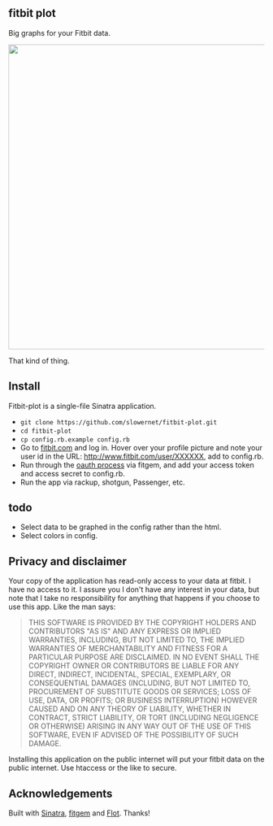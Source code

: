 ## fitbit plot

Big graphs for your Fitbit data.

<a href="http://cl.ly/2z071W3N341D1h1J1h1o/Screen%20Shot%202012-02-21%20at%2010.47.58%20AM.png"><img src="http://cl.ly/2z071W3N341D1h1J1h1o/Screen%20Shot%202012-02-21%20at%2010.47.58%20AM.png" width="600" target="_blank" border="0"></a>

That kind of thing. 

## Install

Fitbit-plot is a single-file Sinatra application.

* `git clone https://github.com/slowernet/fitbit-plot.git`
* `cd fitbit-plot`
* `cp config.rb.example config.rb`
* Go to [fitbit.com](http://fitbit.com/) and log in. Hover over your profile picture and note your user id in the URL: http://www.fitbit.com/user/XXXXXX, add to config.rb.
* Run through the [oauth process](https://github.com/whazzmaster/fitgem/wiki/The-OAuth-Process) via fitgem, and add your access token and access secret to config.rb.
* Run the app via rackup, shotgun, Passenger, etc.

## todo

* Select data to be graphed in the config rather than the html.
* Select colors in config.

## Privacy and disclaimer

Your copy of the application has read-only access to your data at fitbit. I have no access to it. I assure you I don't have any interest in your data, but note that I take no responsibility for anything that happens if you choose to use this app. Like the man says:

> THIS SOFTWARE IS PROVIDED BY THE COPYRIGHT HOLDERS AND CONTRIBUTORS "AS IS" AND ANY EXPRESS OR IMPLIED WARRANTIES, INCLUDING, BUT NOT LIMITED TO, THE IMPLIED WARRANTIES OF MERCHANTABILITY AND FITNESS FOR A PARTICULAR PURPOSE ARE DISCLAIMED. IN NO EVENT SHALL THE COPYRIGHT OWNER OR CONTRIBUTORS BE LIABLE FOR ANY DIRECT, INDIRECT, INCIDENTAL, SPECIAL, EXEMPLARY, OR CONSEQUENTIAL DAMAGES (INCLUDING, BUT NOT LIMITED TO, PROCUREMENT OF SUBSTITUTE GOODS OR SERVICES; LOSS OF USE, DATA, OR PROFITS; OR BUSINESS INTERRUPTION) HOWEVER CAUSED AND ON ANY THEORY OF LIABILITY, WHETHER IN CONTRACT, STRICT LIABILITY, OR TORT (INCLUDING NEGLIGENCE OR OTHERWISE) ARISING IN ANY WAY OUT OF THE USE OF THIS SOFTWARE, EVEN IF ADVISED OF THE POSSIBILITY OF SUCH DAMAGE.

Installing this application on the public internet will put your fitbit data on the public internet. Use htaccess or the like to secure.

## Acknowledgements

Built with [Sinatra](http://www.sinatrarb.com/intro), [fitgem](https://github.com/whazzmaster/fitgem) and [Flot](https://github.com/flot/flot). Thanks!

